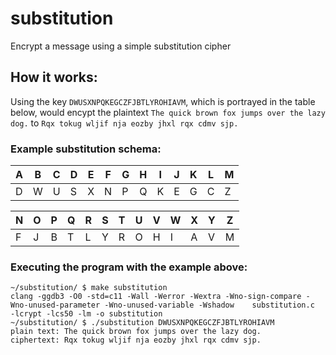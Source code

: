 # substitution
Encrypt a message using a simple substitution cipher

## How it works:

Using the key `DWUSXNPQKEGCZFJBTLYROHIAVM`, which is portrayed in the table below, would encypt the plaintext `The quick brown fox jumps over the lazy dog.` to `Rqx tokug wljif nja eozby jhxl rqx cdmv sjp.`

### Example substitution schema:

| A | B | C | D | E | F | G | H | I | J | K | L | M |
|---|---|---|---|---|---|---|---|---|---|---|---|---|
| D | W | U | S | X | N | P | Q | K | E | G | C | Z |

| N | O | P | Q | R | S | T | U | V | W | X | Y | Z |
|---|---|---|---|---|---|---|---|---|---|---|---|---|
| F | J | B | T | L | Y | R | O | H | I | A | V | M |

### Executing the program with the example above:
```console
~/substitution/ $ make substitution 
clang -ggdb3 -O0 -std=c11 -Wall -Werror -Wextra -Wno-sign-compare -Wno-unused-parameter -Wno-unused-variable -Wshadow    substitution.c  -lcrypt -lcs50 -lm -o substitution
~/substitution/ $ ./substitution DWUSXNPQKEGCZFJBTLYROHIAVM
plain text: The quick brown fox jumps over the lazy dog.
ciphertext: Rqx tokug wljif nja eozby jhxl rqx cdmv sjp.
```
